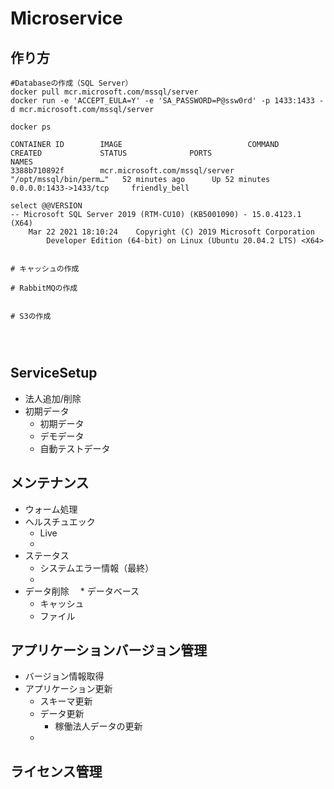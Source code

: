 # Microservice
## 作り方
```
#Databaseの作成（SQL Server）
docker pull mcr.microsoft.com/mssql/server
docker run -e 'ACCEPT_EULA=Y' -e 'SA_PASSWORD=P@ssw0rd' -p 1433:1433 -d mcr.microsoft.com/mssql/server

docker ps

CONTAINER ID        IMAGE                            COMMAND                  CREATED             STATUS              PORTS                      NAMES
3388b710892f        mcr.microsoft.com/mssql/server   "/opt/mssql/bin/perm…"   52 minutes ago      Up 52 minutes       0.0.0.0:1433->1433/tcp     friendly_bell

select @@VERSION
-- Microsoft SQL Server 2019 (RTM-CU10) (KB5001090) - 15.0.4123.1 (X64)
 	Mar 22 2021 18:10:24 	Copyright (C) 2019 Microsoft Corporation
     	Developer Edition (64-bit) on Linux (Ubuntu 20.04.2 LTS) <X64>


# キャッシュの作成

# RabbitMQの作成


# S3の作成




```

## ServiceSetup

* 法人追加/削除
* 初期データ
  * 初期データ
  * デモデータ
  * 自動テストデータ

## メンテナンス 
* ウォーム処理
* ヘルスチュエック
  * Live
  * 
* ステータス
  * システムエラー情報（最終）
  *
* データ削除
　* データベース
  * キャッシュ
  * ファイル

## アプリケーションバージョン管理

* バージョン情報取得
* アプリケーション更新
  * スキーマ更新
  * データ更新
    * 稼働法人データの更新
  *

## ライセンス管理


